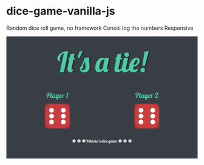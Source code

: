 # dice-game-vanilla-js
  Random dice roll game, no framework 
  Consol log the numbers
  Responsive 

![screeenshot](https://github.com/b-viktorija/dice-game-vanilla-js/blob/b9672305dfbf4dc473bff3b30f53fffb9c823483/dice-game-screen-shot.png)
